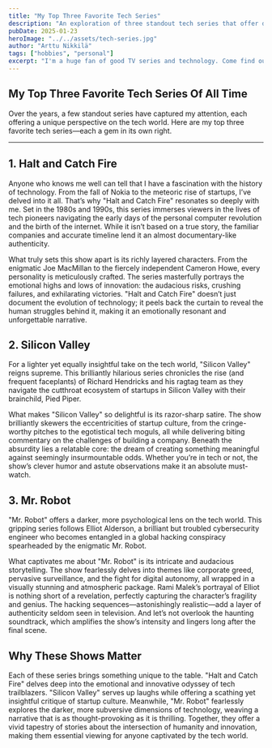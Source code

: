 ```yaml
---
title: "My Top Three Favorite Tech Series"
description: "An exploration of three standout tech series that offer drama, humor, and psychological intrigue. From the pioneering spirit of 'Halt and Catch Fire' to the satirical brilliance of 'Silicon Valley' and the gripping suspense of 'Mr. Robot,' these shows provide a multifaceted view of the tech world."
pubDate: 2025-01-23
heroImage: "../../assets/tech-series.jpg"
author: "Arttu Nikkilä"
tags: ["hobbies", "personal"]
excerpt: "I'm a huge fan of good TV series and technology. Come find out what my favourites are."
---
```


## **My Top Three Favorite Tech Series Of All Time**

Over the years, a few standout series have captured my attention, each offering a unique perspective on the tech world. Here are my top three favorite tech series—each a gem in its own right.

---

## **1. Halt and Catch Fire**

Anyone who knows me well can tell that I have a fascination with the history of technology. From the fall of Nokia to the meteoric rise of startups, I’ve delved into it all. That’s why "Halt and Catch Fire" resonates so deeply with me. Set in the 1980s and 1990s, this series immerses viewers in the lives of tech pioneers navigating the early days of the personal computer revolution and the birth of the internet. While it isn’t based on a true story, the familiar companies and accurate timeline lend it an almost documentary-like authenticity.

What truly sets this show apart is its richly layered characters. From the enigmatic Joe MacMillan to the fiercely independent Cameron Howe, every personality is meticulously crafted. The series masterfully portrays the emotional highs and lows of innovation: the audacious risks, crushing failures, and exhilarating victories. "Halt and Catch Fire" doesn’t just document the evolution of technology; it peels back the curtain to reveal the human struggles behind it, making it an emotionally resonant and unforgettable narrative.

## **2. Silicon Valley**

For a lighter yet equally insightful take on the tech world, "Silicon Valley" reigns supreme. This brilliantly hilarious series chronicles the rise (and frequent faceplants) of Richard Hendricks and his ragtag team as they navigate the cutthroat ecosystem of startups in Silicon Valley with their brainchild, Pied Piper.

What makes "Silicon Valley" so delightful is its razor-sharp satire. The show brilliantly skewers the eccentricities of startup culture, from the cringe-worthy pitches to the egotistical tech moguls, all while delivering biting commentary on the challenges of building a company. Beneath the absurdity lies a relatable core: the dream of creating something meaningful against seemingly insurmountable odds. Whether you’re in tech or not, the show’s clever humor and astute observations make it an absolute must-watch.

## **3. Mr. Robot**

"Mr. Robot" offers a darker, more psychological lens on the tech world. This gripping series follows Elliot Alderson, a brilliant but troubled cybersecurity engineer who becomes entangled in a global hacking conspiracy spearheaded by the enigmatic Mr. Robot.

What captivates me about "Mr. Robot" is its intricate and audacious storytelling. The show fearlessly delves into themes like corporate greed, pervasive surveillance, and the fight for digital autonomy, all wrapped in a visually stunning and atmospheric package. Rami Malek’s portrayal of Elliot is nothing short of a revelation, perfectly capturing the character’s fragility and genius. The hacking sequences—astonishingly realistic—add a layer of authenticity seldom seen in television. And let’s not overlook the haunting soundtrack, which amplifies the show’s intensity and lingers long after the final scene.

## **Why These Shows Matter**

Each of these series brings something unique to the table. "Halt and Catch Fire" delves deep into the emotional and innovative odyssey of tech trailblazers. "Silicon Valley" serves up laughs while offering a scathing yet insightful critique of startup culture. Meanwhile, "Mr. Robot" fearlessly explores the darker, more subversive dimensions of technology, weaving a narrative that is as thought-provoking as it is thrilling. Together, they offer a vivid tapestry of stories about the intersection of humanity and innovation, making them essential viewing for anyone captivated by the tech world.
